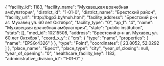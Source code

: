 {
    "facility_id": 1183,
    "facility_name": "Мухавецкая врачебная амбулатория",
    "district_id": "1-01-0",
    "district_name": "Брестский район",
    "facility_url": "http:\/\/bgp3.by\/muh.html",
    "facility_address": "Брестский р-н аг. Мухавец ул. 60 лет Октября",
    "facility_type": "0",
    "ap_1": "4",
    "name": "Мухавецкая врачебная амбулатория",
    "state": "public institution",
    "stats": [],
    "med_id": 10215508,
    "address": "Брестский р-н аг. Мухавец ул. 60 лет Октября",
    "coord_x_y": {
        "crs": {
            "type": "name",
            "properties": {
                "name": "EPSG:4326"
            }
        },
        "type": "Point",
        "coordinates": [
            23.8052,
            52.0292
        ]
    },
    "place_name": "Брест",
    "place_type": "city",
    "year_of_closing": null,
    "year_of_opening": "0",
    "healthcare_facility_key": 1183,
    "administrative_division_id": "1-01-0"
}